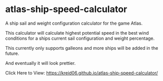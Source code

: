 # atlas-ship-speed-calculator
A ship sail and weight configuration calculator for the game Atlas.

This calculator will calculate highest potential speed in the best wind conditions for a ships current sail configuration and weight percentage.

This currently only supports galleons and more ships will be added in the future.

And eventually it will look prettier.

Click Here to View:
https://kreid06.github.io/atlas-ship-speed-calculator/
